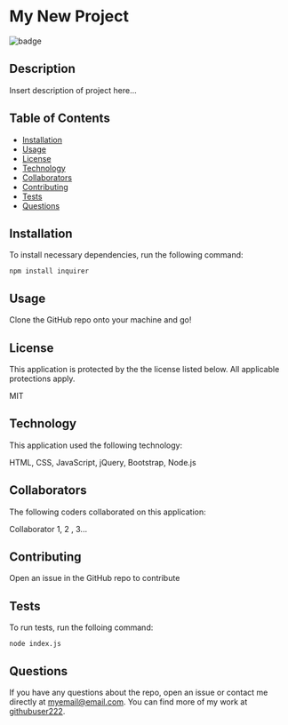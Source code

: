 # My New Project
![badge](https://img.shields.io/badge/license-MIT-brightgreen)<br />

## Description
Insert description of project here...

## Table of Contents

* [Installation](#installation)
* [Usage](#usage)
* [License](#license)
* [Technology](#technology)
* [Collaborators](#collaborators)
* [Contributing](#contributing)
* [Tests](#tests)
* [Questions](#questions)

## Installation
To install necessary dependencies, run the following command:

```
npm install inquirer
```

## Usage
Clone the GitHub repo onto your machine and go!

## License
This application is protected by the the license listed below.  All applicable protections apply.

MIT

## Technology
This application used the following technology:

HTML, CSS, JavaScript, jQuery, Bootstrap, Node.js

## Collaborators
The following coders collaborated on this application:

Collaborator 1, 2 , 3...

## Contributing
Open an issue in the GitHub repo to contribute

## Tests
To run tests, run the folloing command:
```
node index.js
```

## Questions
If you have any questions about the repo, open an issue or contact me directly at myemail@email.com.  You can find more of my work at [githubuser222](https://github.com/githubuser222).
